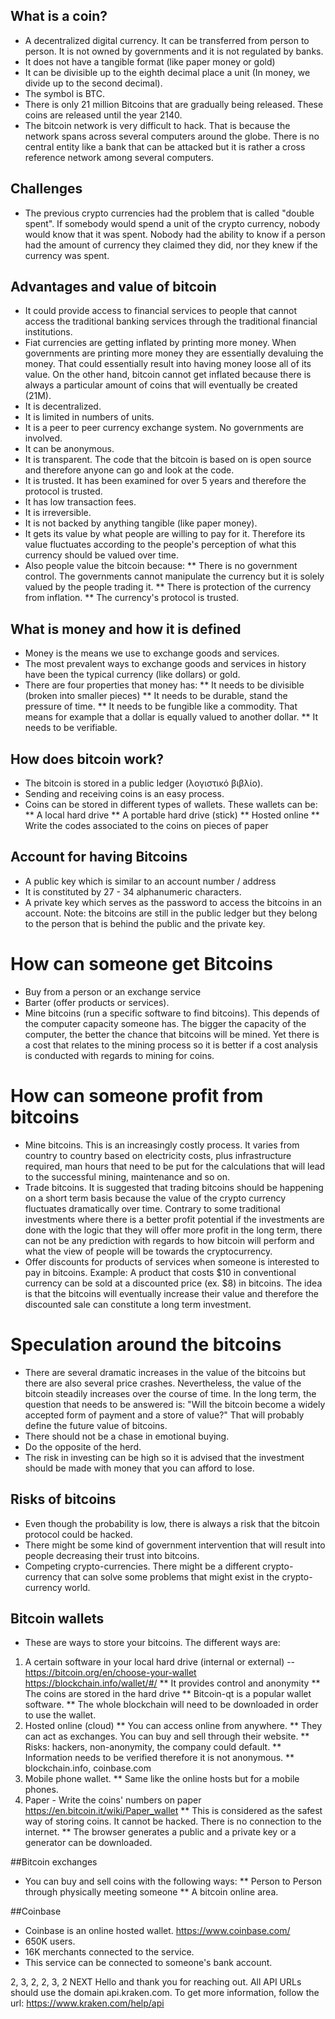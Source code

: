 ## What is a coin?
* A decentralized digital currency. It can be transferred from person to person. It is
not owned by governments and it is not regulated by banks.
* It does not have a tangible format (like paper money or gold)
* It can be divisible up to the eighth decimal place a unit (In money, we divide up to the
  second decimal).
* The symbol is BTC.
* There is only 21 million Bitcoins that are gradually being released. These coins are released
until the year 2140.
* The bitcoin network is very difficult to hack. That is because the network spans across several
computers around the globe. There is no central entity like a bank that can be attacked but it is
rather a cross reference network among several computers.

## Challenges
* The previous crypto currencies had the problem that is called "double spent".
If somebody would spend a unit of the crypto currency, nobody would know that it was spent.
Nobody had the ability to know if a person had the amount of currency they claimed they did,
nor they knew if the currency was spent.

## Advantages and value of bitcoin
* It could provide access to financial services to people that cannot access the traditional
banking services through the traditional financial institutions.
* Fiat currencies are getting inflated by printing more money. When governments are printing
more money they are essentially devaluing the money. That could essentially result into having
money loose all of its value. On the other hand, bitcoin cannot get inflated because there is
always a particular amount of coins that will eventually be created (21M).
* It is decentralized.
* It is limited in numbers of units.
* It is a peer to peer currency exchange system. No governments are involved.
* It can be anonymous.
* It is transparent. The code that the bitcoin is based on is open source and therefore anyone
can go and look at the code.
* It is trusted. It has been examined for over 5 years and therefore the protocol is trusted.
* It has low transaction fees.
* It is irreversible.
* It is not backed by anything tangible (like paper money).
* It gets its value by what people are willing to pay for it. Therefore its value fluctuates
according to the people's perception of what this currency should be valued over time.
* Also people value the bitcoin because:
** There is no government control. The governments cannot manipulate the currency but it is
solely valued by the people trading it.
** There is protection of the currency from inflation.
** The currency's protocol is trusted.

## What is money and how it is defined
* Money is the means we use to exchange goods and services.
* The most prevalent ways to exchange goods and services in history have been the typical currency
(like dollars) or gold.
* There are four properties that money has:
** It needs to be divisible (broken into smaller pieces)
** It needs to be durable, stand the pressure of time.
** It needs to be fungible like a commodity. That means for example that a dollar is equally valued
to another dollar.
** It needs to be verifiable.

## How does bitcoin work?
* The bitcoin is stored in a public ledger (λογιστικό βιβλίο).
*  Sending and receiving coins is an easy process.
* Coins can be stored in different types of wallets. These wallets can be:
** A local hard drive
** A portable hard drive (stick)
** Hosted online
** Write the codes associated to the coins on pieces of paper

## Account for having Bitcoins
* A public key which is similar to an account number / address
* It is constituted by 27 - 34 alphanumeric characters.
* A private key which serves as the password to access the bitcoins in an account.
Note: the bitcoins are still in the public ledger but they belong to the person that is
behind the public and the private key.

# How can someone get Bitcoins
* Buy from a person or an exchange service
* Barter (offer products or services).
* Mine bitcoins (run a specific software to find bitcoins). This depends of the computer
capacity someone has. The bigger the capacity of the computer, the better the chance that
bitcoins will be mined. Yet there is a cost that relates to the mining process so it is better
if a cost analysis is conducted with regards to mining for coins.

# How can someone profit from bitcoins
* Mine bitcoins. This is an increasingly costly process. It varies from country to country
based on electricity costs, plus infrastructure required, man hours that need to be put for
the calculations that will lead to the successful mining, maintenance and so on.
* Trade bitcoins. It is suggested that trading bitcoins should be happening on a short term basis
because the value of the crypto currency fluctuates dramatically over time. Contrary to some traditional
investments where there is a better profit potential if the investments are done with the
logic that they will offer more profit in the long term, there can not be any prediction with regards
to how bitcoin will perform and what the view of people will be towards the cryptocurrency.
* Offer discounts for products of services when someone is interested to pay in bitcoins. Example:
A product that costs $10 in conventional currency can be sold at a discounted price (ex. $8) in
bitcoins. The idea is that the bitcoins will eventually increase their value and therefore the
discounted sale can constitute a long term investment.

# Speculation around the bitcoins
* There are several dramatic increases in the value of the bitcoins but there are also several
price crashes. Nevertheless, the value of the bitcoin steadily increases over the course of time.
In the long term, the question that needs to be answered is: "Will the bitcoin become a widely
accepted form of payment and a store of value?" That will probably define the future value of bitcoins.
* There should not be a chase in emotional buying.
* Do the opposite of the herd.
* The risk in investing can be high so it is advised that the investment should be made
with money that you can afford to lose.

## Risks of bitcoins
* Even though the probability is low, there is always a risk that the bitcoin protocol could
be hacked.
* There might be some kind of government intervention that will result into people
decreasing their trust into bitcoins.
* Competing crypto-currencies. There might be a different crypto-currency that can solve
some problems that might exist in the crypto-currency world.

## Bitcoin wallets
* These are ways to store your bitcoins. The different ways are:
1. A certain software in your local hard drive (internal or external) -- https://bitcoin.org/en/choose-your-wallet
https://blockchain.info/wallet/#/
** It provides control and anonymity
** The coins are stored in the hard drive
** Bitcoin-qt is a popular wallet software.
** The whole blockchain will need to be downloaded in order to use the wallet.
2. Hosted online (cloud)
** You can access online from anywhere.
** They can act as exchanges. You can buy and sell through their website.
** Risks: hackers, non-anonymity, the company could default.
** Information needs to be verified therefore it is not anonymous.
** blockchain.info, coinbase.com
3. Mobile phone wallet.
** Same like the online hosts but for a mobile phones.
4. Paper - Write the coins' numbers on paper https://en.bitcoin.it/wiki/Paper_wallet
** This is considered as the safest way of storing coins. It cannot be hacked.
There is no connection to the internet.
** The browser generates a public and a private key or a generator can be downloaded.

##Bitcoin exchanges
* You can buy and sell coins with the following ways:
** Person to Person through physically  meeting someone
** A bitcoin online area.

##Coinbase
* Coinbase is an online hosted wallet. https://www.coinbase.com/
* 650K users.
* 16K merchants connected to the service.
* This service can be connected to someone's bank account.


2, 3, 2, 2, 3, 2 NEXT
Hello and thank you for reaching out. All API URLs should use the domain api.kraken.com.
To get more information, follow the url: https://www.kraken.com/help/api
